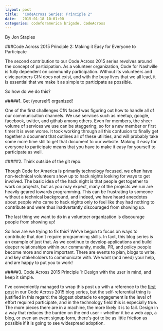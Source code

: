 ```yaml
---
layout: post
title:  "CodeAcross Series: Principle 2"
date:   2015-01-18 10:01:00
categories: codeforamerica brigade, CodeAcross 
---
```

By Jon Staples

###Code Across 2015 Principle 2: Making it Easy for Everyone to Participate


The second contribution to our Code Across 2015 series revolves around the concept of participation.  As a volunteer organization, Code for Nashville is fully dependent on community participation.  Without its volunteers and civic partners CfN does not exist, and with the busy lives that we all lead, it is essential that we make it as simple to participate as possible.
  
So how do we do this?

#####1. Get (yourself) organized!

One of the first challenges CfN faced was figuring out how to handle all of our communication channels.  We use services such as meetup, google, facebook, twitter, and github among others.  Even for members, the sheer volume of services we use can be staggering, so for a new member or first timer it is even worse.  It took working through all this confusion to finally get together a document that outlines all of these utilities, and will probably take some more time still to get that document to our website. Making it easy for everyone to participate means that you have to make it easy for yourself to participate as well.

#####2. Think outside of the git repo.

Though Code for America is primarily technology focused, we often have non-technical volunteers show up to hack nights looking for ways to get involved.  The basic idea of the hack night is that people get together to work on projects, but as you may expect, many of the projects we run are heavily geared towards programming.  This can be frustrating to someone without a technical background, and indeed, we have heard anecdotes about people who came to hack nights only to feel like they had nothing to contribute and were thus inadvertantly discouraged from showing up.

The last thing we want to do in a volunteer organization is discourage people from showing up!

So how are we trying to fix this?  We've begun to focus on ways to contribute that don't require programming skills.  In fact, this blog series is an example of just that.  As we continue to develop applications and build deeper relationships within our community, media, PR, and policy people become more and more important.  There are events to plan, blogs to write, and key stakeholders to communicate with.  We want (and need) your help, and are happy to put you to work!

#####3. Code Across 2015 Principle 1: Design with the user in mind, and keep it simple.

I've conveniently managed to wrap this post up with a reference to the [first post] in our Code Across 2015 blog series, but the self-referential thing is justified in this regard: the biggest obstacle to engagement is the level of effort required participate, and in the technology field this is especially true.  The more pieces there are in a machine, the more likely it is to fail.  Design in a way that reduces the burden on the end user - whether it be a web app, a blog, or even an event signup form, there's got to be as little friction as possible if it is going to see widespread adoption.


[first post]: http://www.codefornashville.org/codeforamerica/brigade,/codeacross/2015/01/06/design-for-the-user.html






